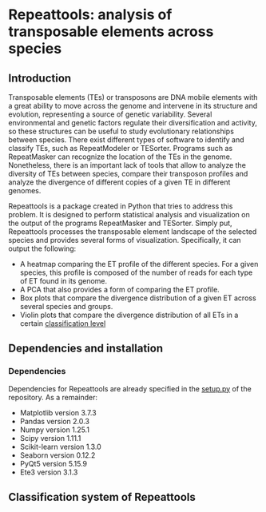 # Repeattools: analysis of transposable elements across species
## Introduction
Transposable elements (TEs) or transposons are DNA mobile elements with a great
ability to move across the genome and intervene in its structure and evolution, representing a
source of genetic variability. Several environmental and genetic factors regulate their
diversification and activity, so these structures can be useful to study evolutionary relationships
between species. There exist different types of software to identify and classify TEs, such as
RepeatModeler or TESorter. Programs such as RepeatMasker can recognize the location of the
TEs in the genome. Nonetheless, there is an important lack of tools that allow to analyze the
diversity of TEs between species, compare their transposon profiles and analyze the divergence
of different copies of a given TE in different genomes.

Repeattools is a package created in Python that tries to address this problem.
It is designed to perform statistical analysis and visualization on the output of the programs
RepeatMasker and TESorter. Simply put, Repeattools processes the transposable element landscape
of the selected species and provides several forms of visualization. Specifically, it can output the
following:

- A heatmap comparing the ET profile of the different species. For a given species, this profile is composed of the number
of reads for each type of ET found in its genome.
- A PCA that also provides a form of comparing the ET profile.
- Box plots that compare the divergence distribution of a given ET across several species and groups.
- Violin plots that compare the divergence distribution of all ETs in a certain [classification level](##classification-system-of-Repeattools)

## Dependencies and installation
### Dependencies
Dependencies for Repeattools are already specified in the [setup.py](./setup.py) of the repository. As a remainder:
- Matplotlib version 3.7.3
- Pandas version 2.0.3
- Numpy version 1.25.1
- Scipy version 1.11.1
- Scikit-learn version 1.3.0
- Seaborn version 0.12.2
- PyQt5 version 5.15.9
- Ete3 version 3.1.3

## Classification system of Repeattools

